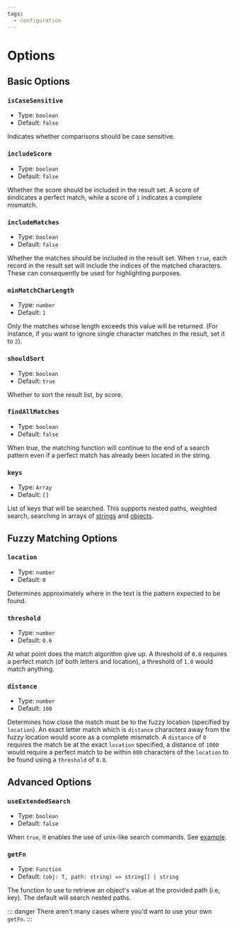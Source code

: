 ```yaml
---
tags:
  - configuration
---
```


# Options

## Basic Options

### `isCaseSensitive`

- Type: `boolean`
- Default: `false`

Indicates whether comparisons should be case sensitive.

### `includeScore`

- Type: `boolean`
- Default: `false`

Whether the score should be included in the result set. A score of `0`indicates a perfect match, while a score of `1` indicates a complete mismatch.

### `includeMatches`

- Type: `boolean`
- Default: `false`

Whether the matches should be included in the result set. When `true`, each record in the result set will include the indices of the matched characters. These can consequently be used for highlighting purposes.

### `minMatchCharLength`

- Type: `number`
- Default: `1`

Only the matches whose length exceeds this value will be returned. (For instance, if you want to ignore single character matches in the result, set it to `2`).

### `shouldSort`

- Type: `boolean`
- Default: `true`

Whether to sort the result list, by score.

### `findAllMatches`

- Type: `boolean`
- Default: `false`

When true, the matching function will continue to the end of a search pattern even if a perfect match has already been located in the string.

### `keys`

- Type: `Array`
- Default: `[]`

List of keys that will be searched. This supports nested paths, weighted search, searching in arrays of [strings](/examples.html#search-string-array) and [objects](/examples.html#nested-search).

## Fuzzy Matching Options

<!-- ::: warning
You shouldn't have to change these.
::: -->

### `location`

- Type: `number`
- Default: `0`

Determines approximately where in the text is the pattern expected to be found.

### `threshold`

- Type: `number`
- Default: `0.6`

At what point does the match algorithm give up. A threshold of `0.0` requires a perfect match (of both letters and location), a threshold of `1.0` would match anything.

### `distance`

- Type: `number`
- Default: `100`

Determines how close the match must be to the fuzzy location (specified by `location`). An exact letter match which is `distance` characters away from the fuzzy location would score as a complete mismatch. A `distance` of `0` requires the match be at the exact `location` specified, a distance of `1000` would require a perfect match to be within `800` characters of the `location` to be found using a `threshold` of `0.8`.

## Advanced Options

### `useExtendedSearch` <Badge text="beta" type="warning"/>

- Type: `boolean`
- Default: `false`

When `true`, it enables the use of unix-like search commands. See [example](/examples.html#extended-search).

### `getFn`

- Type: `Function`
- Default: `(obj: T, path: string) => string[] | string`

The function to use to retrieve an object's value at the provided path (i.e, key). The default will search nested paths.

::: danger
There aren't many cases where you'd want to use your own `getFn`.
:::
